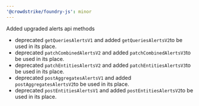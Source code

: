 ```yaml
---
'@crowdstrike/foundry-js': minor
---
```


Added upgraded alerts api methods
- deprecated `getQueriesAlertsV1` and added `getQueriesAlertsV2`to be used in its place.
- deprecated `patchCombinedAlertsV2` and added `patchCombinedAlertsV3`to be used in its place.
- deprecated `patchEntitiesAlertsV2` and added `patchEntitiesAlertsV3`to be used in its place.
- deprecated `postAggregatesAlertsV1` and added `postAggregatesAlertsV2`to be used in its place.
- deprecated `postEntitiesAlertsV1` and added `postEntitiesAlertsV2`to be used in its place.
